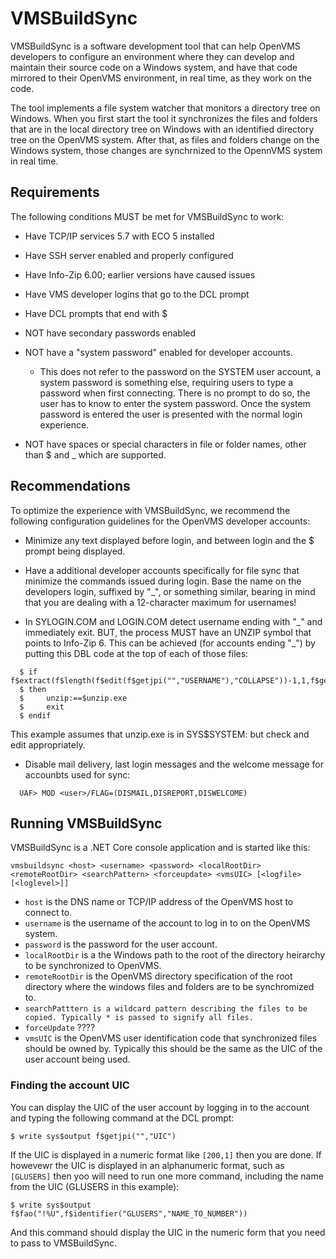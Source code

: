 
# VMSBuildSync

VMSBuildSync is a software development tool that can help OpenVMS developers to configure an environment where they can develop and maintain their source code on a Windows system, and have that code mirrored to their OpenVMS environment, in real time, as they work on the code.

The tool implements a file system watcher that monitors a directory tree on Windows. When you first start the tool it synchronizes the files and folders that are in the local directory tree on Windows with an identified directory tree on the OpenVMS system. After that, as files and folders change on the Windows system, those changes are synchrnized to the OpennVMS system in real time.

## Requirements

The following conditions MUST be met for VMSBuildSync to work:

* Have TCP/IP services 5.7 with ECO 5 installed

* Have SSH server enabled and properly configured

* Have Info-Zip 6.00; earlier versions have caused issues

* Have VMS developer logins that go to the DCL prompt

* Have DCL prompts that end with $

* NOT have secondary passwords enabled

* NOT have a "system password" enabled for developer accounts.
  * This does not refer to the password on the SYSTEM user account, a system password is something else, requiring users to type a password when first connecting. There is no prompt to do so, the user has to know to enter the system password. Once the system password is entered the user is presented with the normal login experience.

* NOT have spaces or special characters in file or folder names, other than $ and _ which are supported.

## Recommendations

To optimize the experience with VMSBuildSync, we recommend the following configuration
guidelines for the OpenVMS developer accounts:

* Minimize any text displayed before login, and between login and the $ prompt being displayed.

* Have a additional developer accounts specifically for file sync that minimize the
  commands issued during login. Base the name on the developers login, suffixed by "\_",
  or something similar, bearing in mind that you are dealing with a 12-character maximum
  for usernames!

* In SYLOGIN.COM and LOGIN.COM detect username ending with "\_" and immediately exit.
  BUT, the process MUST have an UNZIP symbol that points to Info-Zip 6. This can be achieved
  (for accounts ending "\_") by putting this DBL code at the top of each of those files:

```
  $ if f$extract(f$length(f$edit(f$getjpi("","USERNAME"),"COLLAPSE"))-1,1,f$getjpi("","USERNAME")).eqs."_"
  $ then
  $     unzip:==$unzip.exe
  $     exit
  $ endif
```

  This example assumes that unzip.exe is in SYS$SYSTEM: but check and edit appropriately.

* Disable mail delivery, last login messages and the welcome message for accounbts used for sync:
```
  UAF> MOD <user>/FLAG=(DISMAIL,DISREPORT,DISWELCOME)
```

## Running VMSBuildSync

VMSBuildSync is a .NET Core console application and is started like this:
```
vmsbuildsync <host> <username> <password> <localRootDir> <remoteRootDir> <searchPattern> <forceupdate> <vmsUIC> [<logfile> [<loglevel>]]
```

* `host` is the DNS name or TCP/IP address of the OpenVMS host to connect to.
* `username` is the username of the account to log in to on the OpenVMS system.
* `password` is the password for the user account.
* `localRootDir` is a the Windows path to the root of the directory heirarchy to be synchronized to OpenVMS.
* `remoteRootDir` is the OpenVMS directory specification of the root directory where the windows files and folders are to be synchromized to.
* `searchPatttern is a wildcard pattern describing the files to be copied. Typically * is passed to signify all files.`
* `forceUpdate` ????
* `vmsUIC` is the OpenVMS user identification code that synchronized files should be owned by. Typically this should be the same as the UIC of the user account being used.

### Finding the account UIC

You can display the UIC of the user account by logging in to the account and typing the following command at the DCL prompt:

```
$ write sys$output f$getjpi("","UIC")
```
If the UIC is displayed in a numeric format like `[200,1]` then you are done. If howevewr the UIC is displayed in an alphanumeric format, such as `[GLUSERS]` then yoo will need to run one more command, including the name from the UIC (GLUSERS in this example):

```
$ write sys$output f$fao("!%U",f$identifier("GLUSERS","NAME_TO_NUMBER"))
```
And this command should display the UIC in the numeric form that you need to pass to VMSBuildSync.
